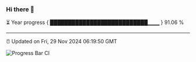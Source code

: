 ### Hi there 👋

⏳ Year progress { ███████████████████████████▁▁▁ } 91.06 %

---

⏰ Updated on Fri, 29 Nov 2024 06:19:50 GMT

![Progress Bar CI](https://github.com/liununu/liununu/workflows/Progress%20Bar%20CI/badge.svg)
